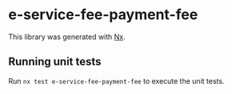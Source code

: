 # e-service-fee-payment-fee

This library was generated with [Nx](https://nx.dev).

## Running unit tests

Run `nx test e-service-fee-payment-fee` to execute the unit tests.
